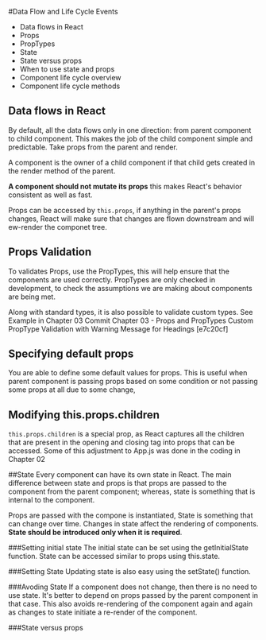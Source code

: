 #Data Flow and Life Cycle Events

* Data flows in React
* Props
* PropTypes
* State
* State versus props
* When to use state and props
* Component life cycle overview
* Component life cycle methods

## Data flows in React
By default, all the data  flows only in one direction: from parent component to child component.  This makes the job of the child component simple and predictable. Take props from the parent and render.

A component is the owner of a child component if that child gets created in the render method of the parent. 

**A component should not mutate its props** this makes React's behavior consistent as well as fast.

Props can be accessed by `this.props`,  if anything in the parent's props changes, React will make sure that changes are flown downstream and will ew-render the componet tree. 

## Props Validation
To validates Props, use the PropTypes, this will help ensure that the components are used correctly. PropTypes are only checked in development, to check the assumptions we are making about components are being met.

Along with standard types, it is also possible to validate custom types. See Example in Chapter 03 Commit  Chapter 03 - Props and PropTypes
Custom PropType Validation with Warning Message for Headings [e7c20cf]

## Specifying default props
You are able to define some default values for props. This is useful when parent component is passing props based on some condition or not passing some props at all due to some change,

## Modifying this.props.children
`this.props.children` is a special prop, as React captures all the children that are present in the opening and closing tag into props that can be accessed. Some of this adjustment to App.js was done in the coding in Chapter 02

##State
Every component can have its own state in React. The main difference between state and props is that props are passed to the component from the parent component; whereas, state is something that is internal to the component.

Props are passed with the compone is instantiated, State is something that can change over time.  Changes in state affect the rendering of components.
**State should be introduced only when it is required**.

###Setting initial state
The initial state can be set using the getInitialState function.
State can be accessed similar to props using this.state.

###Setting State
Updating state is also easy using the setState() function.

###Avoding State
If a component does not change, then there is no need to use state. It's better to depend on props passed by the parent component in that case. This also avoids re-rendering of the component again and again as changes to state initiate a re-render of the component.

###State versus props